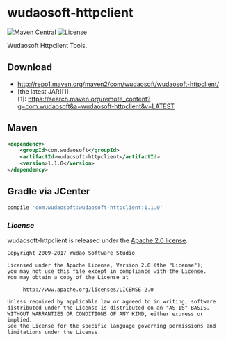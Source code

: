 # wudaosoft-httpclient
[![Maven Central](https://maven-badges.herokuapp.com/maven-central/com.wudaosoft/wudaosoft-httpclient/badge.svg)](https://maven-badges.herokuapp.com/maven-central/com.wudaosoft/wudaosoft-httpclient/)
[![License](https://img.shields.io/badge/license-Apache%202-4EB1BA.svg)](https://www.apache.org/licenses/LICENSE-2.0.html)

Wudaosoft Httpclient Tools.

## Download

- http://repo1.maven.org/maven2/com/wudaosoft/wudaosoft-httpclient/  
- [the latest JAR][1]  
[1]: https://search.maven.org/remote_content?g=com.wudaosoft&a=wudaosoft-httpclient&v=LATEST

## Maven

```xml
<dependency>
    <groupId>com.wudaosoft</groupId>
    <artifactId>wudaosoft-httpclient</artifactId>
    <version>1.1.0</version>
</dependency>
```
## Gradle via JCenter

``` groovy
compile 'com.wudaosoft:wudaosoft-httpclient:1.1.0'
```
### *License*

wudaosoft-httpclient is released under the [Apache 2.0 license](LICENSE).

```
Copyright 2009-2017 Wudao Software Studio

Licensed under the Apache License, Version 2.0 (the "License");
you may not use this file except in compliance with the License.
You may obtain a copy of the License at

     http://www.apache.org/licenses/LICENSE-2.0

Unless required by applicable law or agreed to in writing, software
distributed under the License is distributed on an "AS IS" BASIS,
WITHOUT WARRANTIES OR CONDITIONS OF ANY KIND, either express or implied.
See the License for the specific language governing permissions and
limitations under the License.
```
